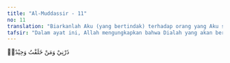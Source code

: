 ```yaml
---
title: "Al-Muddassir - 11"
no: 11
translation: "Biarkanlah Aku (yang bertindak) terhadap orang yang Aku sendiri telah menciptakannya,"
tafsir: "Dalam ayat ini, Allah mengungkapkan bahwa Dialah yang akan berbuat sesuatu terhadap orang yang telah diciptakan-Nya sendiri. Dia telah menciptakan dan mengeluarkannya dari perut ibunya, tanpa harta bahkan tanpa anak. Lalu Dia menganugerahkan rezeki kepadanya, dan kepandaian memimpin kaumnya. Akan tetapi, dia membangkang kepada-Nya.\n\nAyat ini menyebutkan kata-kata \"wahid\" (satu-satunya), sebagai sindiran kepada al-Walid yang bergelar wahid, sebab dialah yang paling menonjol di kalangan kaumnya karena kekayaan, pangkat, dan harta yang dimilikinya. Al-Walid memiliki kebun ladang serta areal peternakan yang luas antara Mekah dan tha'if. Ia mempunyai unta, kuda, kambing, dan budak belian. Mempunyai tujuh orang anak yang perkasa (tiga di antaranya masuk Islam, yaitu Khalid, Hisyam, dan 'Imarah). Menurut Mujahid, putranya 10 orang. Lebih dari itu, Allah telah menganugerahkan usia panjang dengan kekayaan yang cukup kepada al-Walid itu (wafat dalam usia 90 tahun), dihormati dan disegani kaumnya."
---
```


ذَرْنِيْ وَمَنْ خَلَقْتُ وَحِيْدًاۙ 
